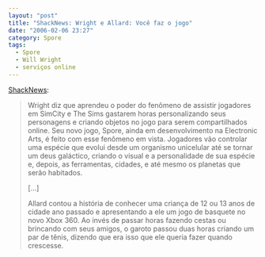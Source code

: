 ```yaml
---
layout: "post"
title: "ShackNews: Wright e Allard: Você faz o jogo"
date: "2006-02-06 23:27"
category: Spore
tags:
  - Spore
  - Will Wright
  - serviços online
---
```


[ShackNews](http://www.shacknews.com/onearticle.x/40647):

> Wright diz que aprendeu o poder do fenômeno de assistir jogadores em SimCity e The Sims gastarem horas personalizando seus personagens e criando objetos no jogo para serem compartilhados online. Seu novo jogo, Spore, ainda em desenvolvimento na Electronic Arts, é feito com esse fenômeno em vista. Jogadores vão controlar uma espécie que evolui desde um organismo unicelular até se tornar um deus galáctico, criando o visual e a personalidade de sua espécie e, depois, as ferramentas, cidades, e até mesmo os planetas que serão habitados.
>
> [...]
>
> Allard contou a história de conhecer uma criança de 12 ou 13 anos de cidade ano passado e apresentando a ele um jogo de basquete no novo Xbox 360. Ao invés de passar horas fazendo cestas ou brincando com seus amigos, o garoto passou duas horas criando um par de tênis, dizendo que era isso que ele queria fazer quando crescesse.
